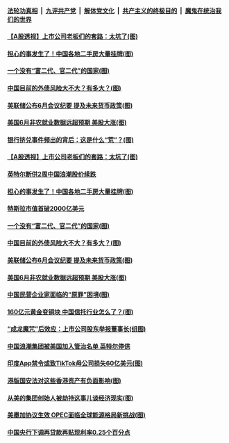 ####  [法轮功真相](../../../../basic/blob/master/README.md?t=07031202) &nbsp;|&nbsp; [九评共产党](../../../../9ping.md/blob/master/README.md?t=07031202) &nbsp;|&nbsp; [解体党文化](../../../../jtdwh.md/blob/master/README.md?t=07031202)  &nbsp;|&nbsp; [共产主义的终极目的](../../../../gczydzjmd.md/blob/master/README.md?t=07031202) &nbsp;|&nbsp; [魔鬼在统治我们的世界](../../../../mgztzwmdsj.md/blob/master/README.md?t=07031202) 

#### [【A股透视】上市公司老板们的套路：太坑了(图)](../pages/p5/938506.md?t=07031202) 

#### [担心的事发生了！中国各地二手房大量挂牌(图)](../pages/p5/938466.md?t=07031202) 

#### [一个没有“富二代、官二代”的国家(图)](../pages/p5/938500.md?t=07031202) 

#### [中国目前的外债风险大不大？有多大？(图)](../pages/p5/938499.md?t=07031202) 

#### [美联储公布6月会议纪要 提及未来货币政策(图)](../pages/p5/938461.md?t=07031202) 

#### [美国6月非农就业数据远超预期 美股大涨(图)](../pages/p5/938460.md?t=07031202) 

#### [银行挤兑事件频出的背后：这是什么“荒”？(图)](../pages/p5/938496.md?t=07031202) 

#### [【A股透视】上市公司老板们的套路：太坑了(图)](../pages/p5/938506.md?t=07031202) 

#### [英特尔断供2周中国浪潮股价续跌](../pages/p5/938508.md?t=07031202) 

#### [担心的事发生了！中国各地二手房大量挂牌(图)](../pages/p5/938466.md?t=07031202) 

#### [特斯拉市值首破2000亿美元](../pages/p5/938503.md?t=07031202) 

#### [一个没有“富二代、官二代”的国家(图)](../pages/p5/938500.md?t=07031202) 

#### [中国目前的外债风险大不大？有多大？(图)](../pages/p5/938499.md?t=07031202) 

#### [美联储公布6月会议纪要 提及未来货币政策(图)](../pages/p5/938461.md?t=07031202) 

#### [美国6月非农就业数据远超预期 美股大涨(图)](../pages/p5/938460.md?t=07031202) 

#### [中国民营企业家面临的“原罪”困境(图)](../pages/p5/938453.md?t=07031202) 


#### [160亿元黄金变铜块 中国信托行业怎么了？(图)](../pages/p5/938358.md?t=07031202) 

#### [“成龙魔咒”后效应：上市公司股东举报董事长(组图)](../pages/p5/938368.md?t=07031202) 

#### [中国浪潮集团被美国加入管治名单 英特尔停供](../pages/p5/938365.md?t=07031202) 

#### [印度App禁令或致TikTok母公司损失60亿美元(图)](../pages/p5/938364.md?t=07031202) 

#### [港版国安法对这些香港资产有负面影响(图)](../pages/p5/938357.md?t=07031202) 

#### [从美的集团创始人被劫持这事儿谈经济现实(图)](../pages/p5/938344.md?t=07031202) 

#### [美墨加协议生效 OPEC面临全球能源格局新挑战(图)](../pages/p5/938340.md?t=07031202) 


#### [中国央行下调再贷款再贴现利率0.25个百分点](../pages/p5/938264.md?t=07031202) 

